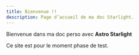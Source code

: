 ```yaml
---
title: Bienvenue !!
description: Page d’accueil de ma doc Starlight.
---
```



Bienvenue dans ma doc perso avec **Astro Starlight**

Ce site est pour le moment phase de test.


